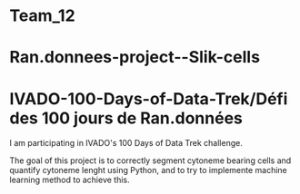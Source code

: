 # Team_12
# Ran.donnees-project--Slik-cells
# IVADO-100-Days-of-Data-Trek/Défi des 100 jours de Ran.données

I am participating in IVADO's 100 Days of Data Trek challenge.

The goal of this project is to correctly segment cytoneme bearing cells and quantify cytoneme lenght using Python, and to try to implemente machine learning method to achieve this.
